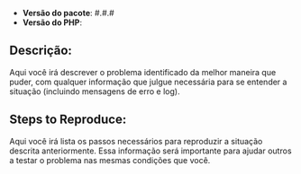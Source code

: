 - **Versão do pacote**: #.#.#
- **Versão do PHP**:

## Descrição:

Aqui você irá descrever o problema identificado da melhor maneira que puder, com 
qualquer informação que julgue necessária para se entender a situação (incluindo 
mensagens de erro e log).


## Steps to Reproduce:

Aqui você irá lista os passos necessários para reproduzir a situação descrita 
anteriormente. Essa informação será importante para ajudar outros a testar o 
problema nas mesmas condições que você.